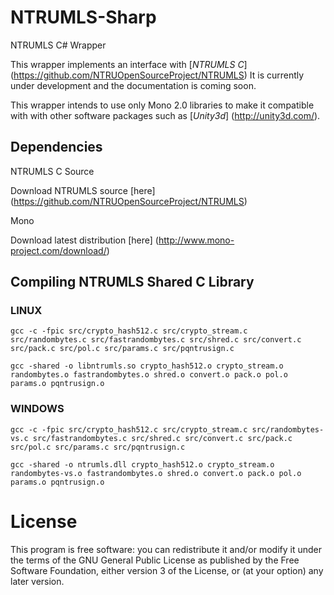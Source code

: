 # NTRUMLS-Sharp
NTRUMLS C# Wrapper

This wrapper implements an interface with [*NTRUMLS C*] (https://github.com/NTRUOpenSourceProject/NTRUMLS) It is currently under development and the documentation is coming soon.

This wrapper intends to use only Mono 2.0  libraries to make it compatible with with other software packages such as [*Unity3d*] (http://unity3d.com/).   

## Dependencies
NTRUMLS C Source

Download NTRUMLS source [here] (https://github.com/NTRUOpenSourceProject/NTRUMLS)

Mono

Download latest distribution [here] (http://www.mono-project.com/download/)

## Compiling NTRUMLS Shared C Library


### LINUX
`gcc -c -fpic src/crypto_hash512.c src/crypto_stream.c src/randombytes.c src/fastrandombytes.c src/shred.c src/convert.c src/pack.c src/pol.c src/params.c src/pqntrusign.c`

`gcc -shared -o libntrumls.so crypto_hash512.o crypto_stream.o randombytes.o fastrandombytes.o shred.o convert.o pack.o pol.o params.o pqntrusign.o`

### WINDOWS
`gcc -c -fpic src/crypto_hash512.c src/crypto_stream.c src/randombytes-vs.c src/fastrandombytes.c src/shred.c src/convert.c src/pack.c src/pol.c src/params.c src/pqntrusign.c`

`gcc -shared -o ntrumls.dll crypto_hash512.o crypto_stream.o randombytes-vs.o fastrandombytes.o shred.o convert.o pack.o pol.o params.o pqntrusign.o`


# License

This program is free software: you can redistribute it and/or modify it under the terms of the GNU General Public License as published by the Free Software Foundation, either version 3 of the License, or (at your option) any later version.
